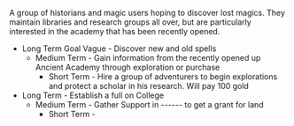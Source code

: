 A group of historians and magic users hoping to discover lost magics. They maintain libraries and research groups all over, but are particularly interested in the academy that has been recently opened.

- Long Term Goal Vague - Discover new and old spells
	- Medium Term - Gain information from the recently opened up Ancient Academy through exploration or purchase
		- Short Term - Hire a group of adventurers to begin explorations and protect a scholar in his research. Will pay 100 gold 
- Long Term - Establish a full on College
	- Medium Term - Gather Support in ------ to get a grant for land
		- Short Term - 